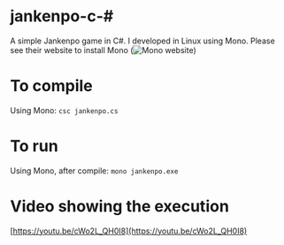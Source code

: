 # jankenpo-c-\#

A simple Jankenpo game in C\#. I developed in Linux using Mono. Please see their website to install Mono (![Mono website](https://www.mono-project.com/))

# To compile

Using Mono:
`
csc jankenpo.cs
`

# To run
Using Mono, after compile:
`
mono jankenpo.exe
`

# Video showing the execution

[https://youtu.be/cWo2L_QH0I8](https://youtu.be/cWo2L_QH0I8)
